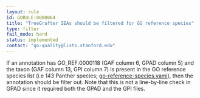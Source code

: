 ```yaml
---
layout: rule
id: GORULE:0000064
title: "TreeGrafter IEAs should be filtered for GO reference species" 
type: filter
fail_mode: hard
status: implemented
contact: "go-quality@lists.stanford.edu"
---
```


If an annotation has GO_REF:0000118 (GAF column 6, GPAD column 5) and the taxon (GAF column 13, GPI column 7) is present in the GO reference species list (i.e 143 Panther species; [go-reference-species.yaml](https://github.com/geneontology/go-site/blob/master/metadata/go-reference-species.yaml)), then the annotation should be filter out. Note that this is not a line-by-line check in GPAD since it required both the GPAD and the GPI files.
